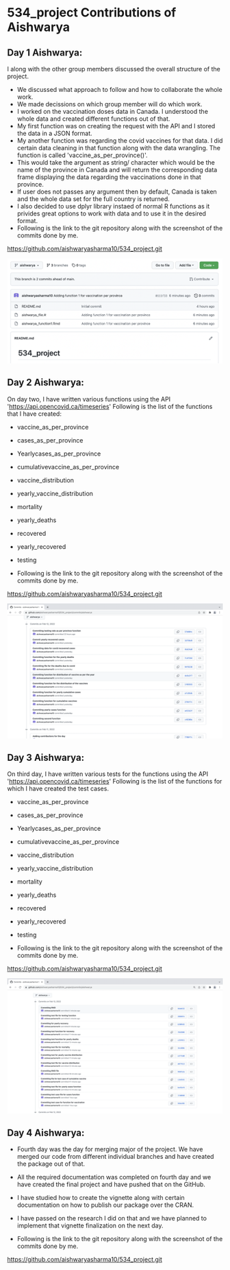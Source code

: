 # 534_project Contributions of Aishwarya

## Day 1 Aishwarya:

I along with the other group members discussed the overall structure of the project. 
- We discussed what approach to follow and how to collaborate the whole work.
- We made decissions on which group member will do which work.
- I worked on the vaccination doses data in Canada. I understood the whole data and created different functions out of that.
- My first function was on creating the request with the API and I stored the data in a JSON format.
- My another function was regarding the covid vaccines for that data. I did certain data cleaning in that function along with the data wrangling. The function is called 'vaccine_as_per_province()'. 
- This would take the argument as string/ character which would be the name of the province in Canada and will return the corresponding data frame displaying the data regarding the vaccinations done in that province.
- If user does not passes any argument then by default, Canada is taken and the whole data set for the full country is returned.
- I also decided to use dplyr library instaed of normal R functions as it privides great options to work with data and to use it in the desired format.
- Following is the link to the git repository along with the screenshot of the commits done by me.

https://github.com/aishwaryasharma10/534_project.git

![Day1_Aishwarya](Day1_Aishwarya.png)

## Day 2 Aishwarya:

On day two, I have written various functions using the API 'https://api.opencovid.ca/timeseries'
Following is the list of the functions that I have created:

- vaccine_as_per_province
- cases_as_per_province
- Yearlycases_as_per_province
- cumulativevaccine_as_per_province
- vaccine_distribution
- yearly_vaccine_distribution
- mortality
- yearly_deaths
- recovered
- yearly_recovered
- testing

- Following is the link to the git repository along with the screenshot of the commits done by me.

https://github.com/aishwaryasharma10/534_project.git

![Day1_Aishwarya](Day2_Aishwarya.png)

## Day 3 Aishwarya:

On third day, I have written various tests for the functions using the API 'https://api.opencovid.ca/timeseries'
Following is the list of the functions for which I have created the test cases.

- vaccine_as_per_province
- cases_as_per_province
- Yearlycases_as_per_province
- cumulativevaccine_as_per_province
- vaccine_distribution
- yearly_vaccine_distribution
- mortality
- yearly_deaths
- recovered
- yearly_recovered
- testing

- Following is the link to the git repository along with the screenshot of the commits done by me.

https://github.com/aishwaryasharma10/534_project.git

![Day1_Aishwarya](Day3_Aishwarya.png)

## Day 4 Aishwarya:

- Fourth day was the day for merging major of the project. We have merged our code from different individual branches and  have created the package out of that.
- All the required documentation was completed on fourth day and we have created the final project and have pushed that on the GitHub.
- I have studied how to create the vignette along with certain documentation on how to publish our package over the CRAN.
- I have passed on the research I did on that and we have planned to implement that vignette finalization on the next day.

- Following is the link to the git repository along with the screenshot of the commits done by me.

https://github.com/aishwaryasharma10/534_project.git
